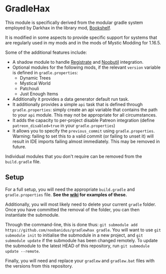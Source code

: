 # GradleHax

This module is specifically derived from the modular gradle system employed by Darkhax in the library mod, [Bookshelf](https://github.com/Darkhax-Minecraft/Bookshelf).

It is modified in some aspects to provide specific support for systems that are regularly used in my mods and in the mods of Mystic Modding for 1.16.5.

Some of the additional features include:

- A shadow module to handle [Registrate](https://github.com/tterrag1098/Registrate/) and [Noobutil](https://github.com/noobanidus/NoobUtil/) integration.
- Optional modules for the following mods, if the relevant `version` variable is defined in `gradle.properties`:
  - Dynamic Trees
  - Mystical World
  - Patchouli
  - Just Enough Items
- Additionally it provides a data generator default run task.
- It additionally provides a simple `api` task that is defined through `gradle.properties`: simply create an api variable that contains the path to your `api` module. This may not be appropriate for all circumstances.
- It adds the capacity to per-project disable Patreon integration (define `patreon_disabled=true` in your `gradle.properties`)
- It allows you to specify the `previous_commit` using `gradle.properties`. Warning: failing to set this to a valid commit (or failing to unset it) will result in IDE imports failing almost immediately. This may be removed in future.

Individual modules that you don't require can be removed from the `build.gradle` file.

## Setup

For a full setup, you will need the appropriate `build.gradle` and `gradle.properties` file. **See the [wiki](https://github.com/noobanidus/gradlehax/wiki) for examples of these.**

Additionally, you will most likely need to delete your current `gradle` folder. Once you have committed the removal of the folder, you can then instantiate the submodule.

Through the command-line, this is done thus: `git submodule add https://github.com/noobanidus/gradlewhax gradle`. You will want to use `git submodule init` to initialise the submodule in a new project, and `git submodule update` if the submodule has been changed remotely. To update the submodule to the latest HEAD of this repository, run `git submodule update --remote`.

Finally, you will need and replace your `gradlew` and `gradlew.bat` files with the versions from this repository. 
